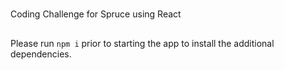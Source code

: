 #

Coding Challenge for Spruce using React

##

Please run ``` npm i ``` prior to starting the app to install the additional dependencies. 
